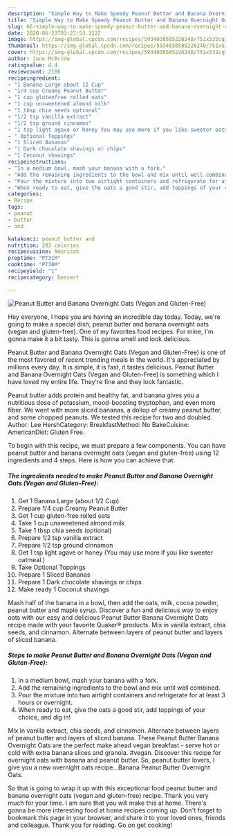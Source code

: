 ```yaml
---
description: "Simple Way to Make Speedy Peanut Butter and Banana Overnight Oats (Vegan and Gluten-Free)"
title: "Simple Way to Make Speedy Peanut Butter and Banana Overnight Oats (Vegan and Gluten-Free)"
slug: 66-simple-way-to-make-speedy-peanut-butter-and-banana-overnight-oats-vegan-and-gluten-free
date: 2020-06-23T03:27:53.322Z
image: https://img-global.cpcdn.com/recipes/5934038505226240/751x532cq70/peanut-butter-and-banana-overnight-oats-vegan-and-gluten-free-recipe-main-photo.jpg
thumbnail: https://img-global.cpcdn.com/recipes/5934038505226240/751x532cq70/peanut-butter-and-banana-overnight-oats-vegan-and-gluten-free-recipe-main-photo.jpg
cover: https://img-global.cpcdn.com/recipes/5934038505226240/751x532cq70/peanut-butter-and-banana-overnight-oats-vegan-and-gluten-free-recipe-main-photo.jpg
author: Jane McBride
ratingvalue: 4.4
reviewcount: 2186
recipeingredient:
- "1 Banana Large about 12 Cup"
- "1/4 cup Creamy Peanut Butter"
- "1 cup glutenfree rolled oats"
- "1 cup unsweetened almond milk"
- "1 tbsp chia seeds optional"
- "1/2 tsp vanilla extract"
- "1/2 tsp ground cinnamon"
- "1 tsp light agave or honey You may use more if you like sweeter oatmeal"
- " Optional Toppings"
- "1 Sliced Bananas"
- "1 Dark chocolate shavings or chips"
- "1 Coconut shavings"
recipeinstructions:
- "In a medium bowl, mash your banana with a fork."
- "Add the remaining ingredients to the bowl and mix until well combined."
- "Pour the mixture into two airtight containers and refrigerate for at least 3 hours or overnight."
- "When ready to eat, give the oats a good stir, add toppings of your choice, and dig in!"
categories:
- Recipe
tags:
- peanut
- butter
- and

katakunci: peanut butter and 
nutrition: 282 calories
recipecuisine: American
preptime: "PT31M"
cooktime: "PT30M"
recipeyield: "1"
recipecategory: Dessert

---
```



![Peanut Butter and Banana Overnight Oats (Vegan and Gluten-Free)](https://img-global.cpcdn.com/recipes/5934038505226240/751x532cq70/peanut-butter-and-banana-overnight-oats-vegan-and-gluten-free-recipe-main-photo.jpg)

Hey everyone, I hope you are having an incredible day today. Today, we're going to make a special dish, peanut butter and banana overnight oats (vegan and gluten-free). One of my favorites food recipes. For mine, I'm gonna make it a bit tasty. This is gonna smell and look delicious.

Peanut Butter and Banana Overnight Oats (Vegan and Gluten-Free) is one of the most favored of recent trending meals in the world. It's appreciated by millions every day. It is simple, it is fast, it tastes delicious. Peanut Butter and Banana Overnight Oats (Vegan and Gluten-Free) is something which I have loved my entire life. They're fine and they look fantastic.

Peanut butter adds protein and healthy fat, and banana gives you a nutritious dose of potassium, mood-boosting tryptophan, and even more fiber. We went with more sliced bananas, a dollop of creamy peanut butter, and some chopped peanuts. We tested this recipe for two and doubled. Author: Lee HershCategory: BreakfastMethod: No BakeCuisine: AmericanDiet: Gluten Free.


To begin with this recipe, we must prepare a few components. You can have peanut butter and banana overnight oats (vegan and gluten-free) using 12 ingredients and 4 steps. Here is how you can achieve that.

<!--inarticleads1-->

##### The ingredients needed to make Peanut Butter and Banana Overnight Oats (Vegan and Gluten-Free):

1. Get 1 Banana Large (about 1/2 Cup)
1. Prepare 1/4 cup Creamy Peanut Butter
1. Get 1 cup gluten-free rolled oats
1. Take 1 cup unsweetened almond milk
1. Take 1 tbsp chia seeds (optional)
1. Prepare 1/2 tsp vanilla extract
1. Prepare 1/2 tsp ground cinnamon
1. Get 1 tsp light agave or honey (You may use more if you like sweeter oatmeal.)
1. Take  Optional Toppings
1. Prepare 1 Sliced Bananas
1. Prepare 1 Dark chocolate shavings or chips
1. Make ready 1 Coconut shavings


Mash half of the banana in a bowl, then add the oats, milk, cocoa powder, peanut butter and maple syrup. Discover a fun and delicious way to enjoy oats with our easy and delicious Peanut Butter Banana Overnight Oats recipe made with your favorite Quaker® products. Mix in vanilla extract, chia seeds, and cinnamon. Alternate between layers of peanut butter and layers of sliced banana. 

<!--inarticleads2-->

##### Steps to make Peanut Butter and Banana Overnight Oats (Vegan and Gluten-Free):

1. In a medium bowl, mash your banana with a fork.
1. Add the remaining ingredients to the bowl and mix until well combined.
1. Pour the mixture into two airtight containers and refrigerate for at least 3 hours or overnight.
1. When ready to eat, give the oats a good stir, add toppings of your choice, and dig in!


Mix in vanilla extract, chia seeds, and cinnamon. Alternate between layers of peanut butter and layers of sliced banana. These Peanut Butter Banana Overnight Oats are the perfect make ahead vegan breakfast - serve hot or cold with extra banana slices and granola. #vegan. Discover this recipe for overnight oats with banana and peanut butter. So, peanut butter lovers, I give you a new overnight oats recipe…Banana Peanut Butter Overnight Oats. 

So that is going to wrap it up with this exceptional food peanut butter and banana overnight oats (vegan and gluten-free) recipe. Thank you very much for your time. I am sure that you will make this at home. There's gonna be more interesting food at home recipes coming up. Don't forget to bookmark this page in your browser, and share it to your loved ones, friends and colleague. Thank you for reading. Go on get cooking!
